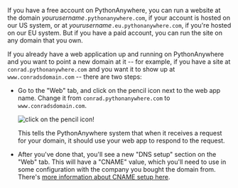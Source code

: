 
<!--
.. title: Using a new domain for existing webapp
.. slug: UsingANewDomainForExistingWebApp
.. date: 2015-05-13 14:35:28 UTC+01:00
.. tags:
.. category:
.. link:
.. description:
.. type: text
-->

If you have a free account on PythonAnywhere, you can run a website at the
domain *yourusername*`.pythonanywhere.com`, if your account is hosted on our US
system, or at *yourusername*`.eu.pythonanywhere.com`, if you're hosted on our EU
system.  But if you have a paid account,
you can run the site on any domain that you own.

If you already have a web application up and running on PythonAnywhere and you
want to point a new domain at it -- for example, if you have a site at
`conrad.pythonanywhere.com` and you want it to show up at `www.conradsdomain.com` --
there are two steps:

 * Go to the "Web" tab, and click on the pencil icon next to the web app name.
   Change it from `conrad.pythonanywhere.com` to `www.conradsdomain.com`.

   ![click on the pencil icon!](/rename_webapp.jpg)

   This tells the PythonAnywhere system that when it receives a request for
   your domain, it should use your web app to respond to the request.

 * After you've done that, you'll see a new "DNS setup" section on the "Web"
   tab.  This will have a "CNAME" value, which you'll need to use in some
   configuration with the company you bought the domain from.  There's
   [more information about CNAME setup here](/pages/CustomDomains#configuring-the-domain-at-the-domain-registrar).
